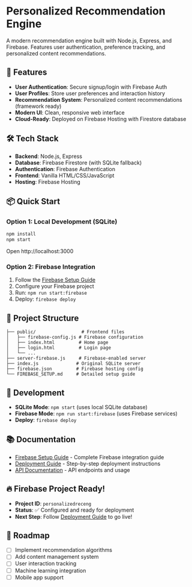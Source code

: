 # Personalized Recommendation Engine

A modern recommendation engine built with Node.js, Express, and Firebase. Features user authentication, preference tracking, and personalized content recommendations.

## 🚀 Features

- **User Authentication**: Secure signup/login with Firebase Auth
- **User Profiles**: Store user preferences and interaction history
- **Recommendation System**: Personalized content recommendations (framework ready)
- **Modern UI**: Clean, responsive web interface
- **Cloud-Ready**: Deployed on Firebase Hosting with Firestore database

## 🛠️ Tech Stack

- **Backend**: Node.js, Express
- **Database**: Firebase Firestore (with SQLite fallback)
- **Authentication**: Firebase Authentication
- **Frontend**: Vanilla HTML/CSS/JavaScript
- **Hosting**: Firebase Hosting

## 📦 Quick Start

### Option 1: Local Development (SQLite)
```bash
npm install
npm start
```
Open http://localhost:3000

### Option 2: Firebase Integration
1. Follow the [Firebase Setup Guide](FIREBASE_SETUP.md)
2. Configure your Firebase project
3. Run: `npm run start:firebase`
4. Deploy: `firebase deploy`

## 📁 Project Structure

```
├── public/                 # Frontend files
│   ├── firebase-config.js # Firebase configuration
│   ├── index.html         # Home page
│   ├── login.html         # Login page
│   └── ...
├── server-firebase.js     # Firebase-enabled server
├── index.js              # Original SQLite server
├── firebase.json         # Firebase hosting config
└── FIREBASE_SETUP.md     # Detailed setup guide
```

## 🔧 Development

- **SQLite Mode**: `npm start` (uses local SQLite database)
- **Firebase Mode**: `npm run start:firebase` (uses Firebase services)
- **Deploy**: `firebase deploy`

## 📚 Documentation

- [Firebase Setup Guide](FIREBASE_SETUP.md) - Complete Firebase integration guide
- [Deployment Guide](DEPLOYMENT_GUIDE.md) - Step-by-step deployment instructions
- [API Documentation](docs/API.md) - API endpoints and usage

## 🔥 Firebase Project Ready!

- **Project ID**: `personalizedreceng`
- **Status**: ✅ Configured and ready for deployment
- **Next Step**: Follow [Deployment Guide](DEPLOYMENT_GUIDE.md) to go live!

## 🎯 Roadmap

- [ ] Implement recommendation algorithms
- [ ] Add content management system
- [ ] User interaction tracking
- [ ] Machine learning integration
- [ ] Mobile app support
